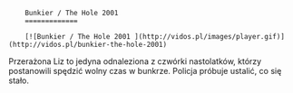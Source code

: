 
        Bunkier / The Hole 2001 
        =============
        
        [![Bunkier / The Hole 2001 ](http://vidos.pl/images/player.gif)](http://vidos.pl/bunkier-the-hole-2001)
        
        
 Przerażona Liz to jedyna odnaleziona z czwórki nastolatków, którzy postanowili spędzić wolny czas w bunkrze. Policja próbuje ustalić, co się stało.
    